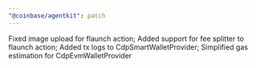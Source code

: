```yaml
---
"@coinbase/agentkit": patch
---
```


Fixed image upload for flaunch action; Added support for fee splitter to flaunch action; Added tx logs to CdpSmartWalletProvider; Simplified gas estimation for CdpEvmWalletProvider
